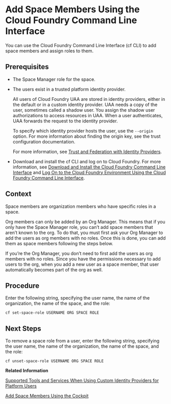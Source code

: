 <!-- loiod23ea8bf91b14634a294ee93b8485479 -->

# Add Space Members Using the Cloud Foundry Command Line Interface

You can use the Cloud Foundry Command Line Interface \(cf CLI\) to add space members and assign roles to them.



<a name="loiod23ea8bf91b14634a294ee93b8485479__prereq_j4x_ytv_tz"/>

## Prerequisites

-   The Space Manager role for the space.
-   The users exist in a trusted platform identity provider.

    All users of Cloud Foundry UAA are stored in identity providers, either in the default or in a custom identity provider. UAA needs a copy of the user, sometimes called a shadow user. You assign the shadow user authorizations to access resources in UAA. When a user authenticates, UAA forwards the request to the identity provider.

    To specify which identity provider hosts the user, use the `--origin` option. For more information about finding the origin key, see the trust configuration documentation.

    For more information, see [Trust and Federation with Identity Providers](trust-and-federation-with-identity-providers-cb1bc8f.md).

-   Download and install the cf CLI and log on to Cloud Foundry. For more information, see [Download and Install the Cloud Foundry Command Line Interface](download-and-install-the-cloud-foundry-command-line-interface-4ef907a.md) and [Log On to the Cloud Foundry Environment Using the Cloud Foundry Command Line Interface](log-on-to-the-cloud-foundry-environment-using-the-cloud-foundry-command-line-interface-7a37d66.md).




<a name="loiod23ea8bf91b14634a294ee93b8485479__context_rqw_csz_kjb"/>

## Context

Space members are organization members who have specific roles in a space.

Org members can only be added by an Org Manager. This means that if you only have the Space Manager role, you can’t add space members that aren’t known to the org. To do that, you must first ask your Org Manager to add the users as org members with no roles. Once this is done, you can add them as space members following the steps below.

If you’re the Org Manager, you don’t need to first add the users as org members with no roles. Since you have the permissions necessary to add users to the org, when you add a new user as a space member, that user automatically becomes part of the org as well.



<a name="loiod23ea8bf91b14634a294ee93b8485479__steps_jrg_wt4_zl"/>

## Procedure

Enter the following string, specifying the user name, the name of the organization, the name of the space, and the role:

```
cf set-space-role USERNAME ORG SPACE ROLE 
```



<a name="loiod23ea8bf91b14634a294ee93b8485479__postreq_l4x_ytv_tz"/>

## Next Steps

To remove a space role from a user, enter the following string, specifying the user name, the name of the organization, the name of the space, and the role:

```
cf unset-space-role USERNAME ORG SPACE ROLE 
```

**Related Information**  


[Supported Tools and Services When Using Custom Identity Providers for Platform Users](supported-tools-and-services-when-using-custom-identity-providers-for-platform-users-94ef515.md "Not all tools and services of SAP BTP support the use of custom identity providers with platform users. We provide a list of tools and services, which support this feature and any restrictions that apply.")

[Add Space Members Using the Cockpit](add-space-members-81d0b4d.md "You can add space members and assign roles to them at the space level in the cockpit.")

